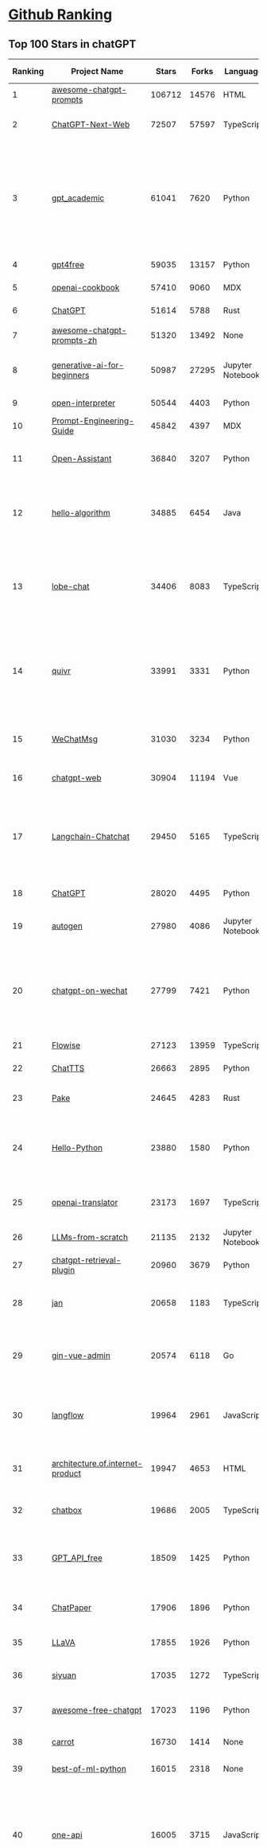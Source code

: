 [Github Ranking](../README.md)
==========

## Top 100 Stars in chatGPT

| Ranking | Project Name | Stars | Forks | Language | Open Issues | Description | Last Commit |
| ------- | ------------ | ----- | ----- | -------- | ----------- | ----------- | ----------- |
| 1 | [awesome-chatgpt-prompts](https://github.com/f/awesome-chatgpt-prompts) | 106712 | 14576 | HTML | 0 | This repo includes ChatGPT prompt curation to use ChatGPT better. | 2024-06-24T18:02:16Z |
| 2 | [ChatGPT-Next-Web](https://github.com/ChatGPTNextWeb/ChatGPT-Next-Web) | 72507 | 57597 | TypeScript | 296 | A cross-platform ChatGPT/Gemini UI (Web / PWA / Linux / Win / MacOS). 一键拥有你自己的跨平台 ChatGPT/Gemini 应用。 | 2024-07-02T01:30:46Z |
| 3 | [gpt_academic](https://github.com/binary-husky/gpt_academic) | 61041 | 7620 | Python | 271 | 为GPT/GLM等LLM大语言模型提供实用化交互接口，特别优化论文阅读/润色/写作体验，模块化设计，支持自定义快捷按钮&函数插件，支持Python和C++等项目剖析&自译解功能，PDF/LaTex论文翻译&总结功能，支持并行问询多种LLM模型，支持chatglm3等本地模型。接入通义千问, deepseekcoder, 讯飞星火, 文心一言, llama2, rwkv, claude2, moss等。 | 2024-07-01T16:27:30Z |
| 4 | [gpt4free](https://github.com/xtekky/gpt4free) | 59035 | 13157 | Python | 33 | The official gpt4free repository \| various collection of powerful language models | 2024-06-29T14:04:36Z |
| 5 | [openai-cookbook](https://github.com/openai/openai-cookbook) | 57410 | 9060 | MDX | 33 | Examples and guides for using the OpenAI API | 2024-07-01T12:48:06Z |
| 6 | [ChatGPT](https://github.com/lencx/ChatGPT) | 51614 | 5788 | Rust | 672 | 🔮 ChatGPT Desktop Application (Mac, Windows and Linux) | 2024-06-19T11:50:44Z |
| 7 | [awesome-chatgpt-prompts-zh](https://github.com/PlexPt/awesome-chatgpt-prompts-zh) | 51320 | 13492 | None | 38 | ChatGPT 中文调教指南。各种场景使用指南。学习怎么让它听你的话。 | 2024-07-01T22:59:11Z |
| 8 | [generative-ai-for-beginners](https://github.com/microsoft/generative-ai-for-beginners) | 50987 | 27295 | Jupyter Notebook | 5 | 18 Lessons, Get Started Building with Generative AI  🔗 https://microsoft.github.io/generative-ai-for-beginners/ | 2024-07-01T04:22:40Z |
| 9 | [open-interpreter](https://github.com/OpenInterpreter/open-interpreter) | 50544 | 4403 | Python | 149 | A natural language interface for computers | 2024-07-02T03:14:18Z |
| 10 | [Prompt-Engineering-Guide](https://github.com/dair-ai/Prompt-Engineering-Guide) | 45842 | 4397 | MDX | 89 | 🐙 Guides, papers, lecture, notebooks and resources for prompt engineering | 2024-07-01T08:39:30Z |
| 11 | [Open-Assistant](https://github.com/LAION-AI/Open-Assistant) | 36840 | 3207 | Python | 223 | OpenAssistant is a chat-based assistant that understands tasks, can interact with third-party systems, and retrieve information dynamically to do so. | 2024-05-07T03:03:27Z |
| 12 | [hello-algorithm](https://github.com/geekxh/hello-algorithm) | 34885 | 6454 | Java | 10 | 🌍 针对小白的算法训练 \| 包括四部分：①.大厂面经 ②.力扣图解  ③.千本开源电子书 ④.百张技术思维导图（项目花了上百小时，希望可以点 star 支持，🌹感谢~）推荐免费ChatGPT使用网站 | 2023-06-13T04:13:17Z |
| 13 | [lobe-chat](https://github.com/lobehub/lobe-chat) | 34406 | 8083 | TypeScript | 339 | 🤯 Lobe Chat - an open-source, modern-design LLMs/AI chat framework. Supports Multi AI Providers( OpenAI / Claude 3 / Gemini / Ollama / Bedrock / Azure / Mistral / Perplexity ), Multi-Modals (Vision/TTS) and plugin system. One-click FREE deployment of your private ChatGPT chat application. | 2024-07-02T03:19:57Z |
| 14 | [quivr](https://github.com/QuivrHQ/quivr) | 33991 | 3331 | Python | 108 | Open-source RAG Framework for building GenAI Second Brains 🧠  Build productivity assistant (RAG) ⚡️🤖 Chat with your docs (PDF, CSV, ...)  & apps using Langchain, GPT 3.5 / 4 turbo, Private, Anthropic, VertexAI, Ollama, LLMs, Groq  that you can share with users !  Efficient retrieval augmented generation framework | 2024-07-01T15:33:35Z |
| 15 | [WeChatMsg](https://github.com/LC044/WeChatMsg) | 31030 | 3234 | Python | 61 | 提取微信聊天记录，将其导出成HTML、Word、Excel文档永久保存，对聊天记录进行分析生成年度聊天报告，用聊天数据训练专属于个人的AI聊天助手 | 2024-06-15T03:03:47Z |
| 16 | [chatgpt-web](https://github.com/Chanzhaoyu/chatgpt-web) | 30904 | 11194 | Vue | 6 | 用 Express 和  Vue3 搭建的 ChatGPT 演示网页 | 2024-06-19T07:16:25Z |
| 17 | [Langchain-Chatchat](https://github.com/chatchat-space/Langchain-Chatchat) | 29450 | 5165 | TypeScript | 94 | Langchain-Chatchat（原Langchain-ChatGLM, Qwen 与 Llama 等）基于 Langchain 与 ChatGLM 等语言模型的 RAG 与 Agent 应用 \| Langchain-Chatchat (formerly langchain-ChatGLM), local knowledge based LLM (like ChatGLM, Qwen and Llama) RAG and Agent app with langchain  | 2024-07-02T01:26:33Z |
| 18 | [ChatGPT](https://github.com/acheong08/ChatGPT) | 28020 | 4495 | Python | 10 | Reverse engineered ChatGPT API | 2023-08-02T06:02:10Z |
| 19 | [autogen](https://github.com/microsoft/autogen) | 27980 | 4086 | Jupyter Notebook | 521 | A programming framework for agentic AI. Discord: https://aka.ms/autogen-dc. Roadmap: https://aka.ms/autogen-roadmap | 2024-07-02T02:33:33Z |
| 20 | [chatgpt-on-wechat](https://github.com/zhayujie/chatgpt-on-wechat) | 27799 | 7421 | Python | 367 | 基于大模型搭建的聊天机器人，同时支持 微信公众号、企业微信应用、飞书、钉钉 等接入，可选择GPT3.5/GPT-4o/GPT4.0/ Claude/文心一言/讯飞星火/通义千问/ Gemini/GLM-4/Claude/Kimi/LinkAI，能处理文本、语音和图片，访问操作系统和互联网，支持基于自有知识库进行定制企业智能客服。 | 2024-07-01T14:24:46Z |
| 21 | [Flowise](https://github.com/FlowiseAI/Flowise) | 27123 | 13959 | TypeScript | 373 | Drag & drop UI to build your customized LLM flow | 2024-07-01T23:00:52Z |
| 22 | [ChatTTS](https://github.com/2noise/ChatTTS) | 26663 | 2895 | Python | 179 | A generative speech model for daily dialogue. | 2024-07-01T12:50:04Z |
| 23 | [Pake](https://github.com/tw93/Pake) | 24645 | 4283 | Rust | 12 | 🤱🏻 Turn any webpage into a desktop app with Rust.  🤱🏻 利用 Rust 轻松构建轻量级多端桌面应用 | 2024-06-24T06:40:21Z |
| 24 | [Hello-Python](https://github.com/mouredev/Hello-Python) | 23880 | 1580 | Python | 7 | Curso para aprender el lenguaje de programación Python desde cero y para principiantes. 100 clases, 44 horas en vídeo, código, proyectos y grupo de chat. Fundamentos, frontend, backend, testing, IA... | 2024-05-15T19:24:50Z |
| 25 | [openai-translator](https://github.com/openai-translator/openai-translator) | 23173 | 1697 | TypeScript | 405 | 基于 ChatGPT API 的划词翻译浏览器插件和跨平台桌面端应用    -    Browser extension and cross-platform desktop application for translation based on ChatGPT API. | 2024-06-24T22:42:50Z |
| 26 | [LLMs-from-scratch](https://github.com/rasbt/LLMs-from-scratch) | 21135 | 2132 | Jupyter Notebook | 0 | Implementing a ChatGPT-like LLM in PyTorch from scratch, step by step | 2024-06-29T12:51:33Z |
| 27 | [chatgpt-retrieval-plugin](https://github.com/openai/chatgpt-retrieval-plugin) | 20960 | 3679 | Python | 156 | The ChatGPT Retrieval Plugin lets you easily find personal or work documents by asking questions in natural language. | 2024-06-20T08:26:33Z |
| 28 | [jan](https://github.com/janhq/jan) | 20658 | 1183 | TypeScript | 185 | Jan is an open source alternative to ChatGPT that runs 100% offline on your computer. Multiple engine support (llama.cpp, TensorRT-LLM) | 2024-07-01T13:05:16Z |
| 29 | [gin-vue-admin](https://github.com/flipped-aurora/gin-vue-admin) | 20574 | 6118 | Go | 21 | 🚀Vite+Vue3+Gin的开发基础平台，支持TS和JS混用。它集成了JWT鉴权、权限管理、动态路由、显隐可控组件、分页封装、多点登录拦截、资源权限、上传下载、代码生成器、表单生成器和可配置的导入导出等开发必备功能。 | 2024-07-02T03:07:33Z |
| 30 | [langflow](https://github.com/langflow-ai/langflow) | 19964 | 2961 | JavaScript | 172 | ⛓️ Langflow is a visual framework for building multi-agent and RAG applications. It's open-source, Python-powered, fully customizable, model and vector store agnostic. | 2024-07-02T02:12:11Z |
| 31 | [architecture.of.internet-product](https://github.com/davideuler/architecture.of.internet-product) | 19947 | 4653 | HTML | 3 | 互联网公司技术架构，微信/淘宝/微博/腾讯/阿里/美团点评/百度/OpenAI/Google/Facebook/Amazon/eBay的架构，欢迎PR补充 | 2024-02-17T12:02:24Z |
| 32 | [chatbox](https://github.com/Bin-Huang/chatbox) | 19686 | 2005 | TypeScript | 283 | User-friendly Desktop Client App for AI Models/LLMs (GPT, Claude, Gemini, Ollama...) | 2024-07-01T23:42:30Z |
| 33 | [GPT_API_free](https://github.com/chatanywhere/GPT_API_free) | 18509 | 1425 | Python | 13 | Free ChatGPT API Key，免费ChatGPT API，支持GPT4 API（免费），ChatGPT国内可用免费转发API，直连无需代理。可以搭配ChatBox等软件/插件使用，极大降低接口使用成本。国内即可无限制畅快聊天。 | 2024-07-01T03:22:40Z |
| 34 | [ChatPaper](https://github.com/kaixindelele/ChatPaper) | 17906 | 1896 | Python | 65 | Use ChatGPT to summarize the arXiv papers. 全流程加速科研，利用chatgpt进行论文全文总结+专业翻译+润色+审稿+审稿回复 | 2024-04-04T02:45:02Z |
| 35 | [LLaVA](https://github.com/haotian-liu/LLaVA) | 17855 | 1926 | Python | 868 | [NeurIPS'23 Oral] Visual Instruction Tuning (LLaVA) built towards GPT-4V level capabilities and beyond. | 2024-07-01T03:28:17Z |
| 36 | [siyuan](https://github.com/siyuan-note/siyuan) | 17035 | 1272 | TypeScript | 244 | A privacy-first, self-hosted, fully open source personal knowledge management software, written in typescript and golang. | 2024-07-01T14:08:41Z |
| 37 | [awesome-free-chatgpt](https://github.com/LiLittleCat/awesome-free-chatgpt) | 17023 | 1196 | Python | 13 | 🆓免费的 ChatGPT 镜像网站列表，持续更新。List of free ChatGPT mirror sites, continuously updated.  | 2024-06-23T13:39:45Z |
| 38 | [carrot](https://github.com/xx025/carrot) | 16730 | 1414 | None | 2 | Free ChatGPT Site List 这儿为你准备了众多免费好用的ChatGPT镜像站点 | 2024-07-01T04:52:36Z |
| 39 | [best-of-ml-python](https://github.com/ml-tooling/best-of-ml-python) | 16015 | 2318 | None | 19 | 🏆 A ranked list of awesome machine learning Python libraries. Updated weekly. | 2024-06-07T08:50:57Z |
| 40 | [one-api](https://github.com/songquanpeng/one-api) | 16005 | 3715 | JavaScript | 520 | OpenAI 接口管理 & 分发系统，支持 Azure、Anthropic Claude、Google PaLM 2 & Gemini、智谱 ChatGLM、百度文心一言、讯飞星火认知、阿里通义千问、360 智脑以及腾讯混元，可用于二次分发管理 key，仅单可执行文件，已打包好 Docker 镜像，一键部署，开箱即用. OpenAI key management & redistribution system, using a single API for all LLMs, and features an English UI. | 2024-07-01T16:17:51Z |
| 41 | [SmsForwarder](https://github.com/pppscn/SmsForwarder) | 15987 | 2181 | Kotlin | 9 | 短信转发器——监控Android手机短信、来电、APP通知，并根据指定规则转发到其他手机：钉钉群自定义机器人、钉钉企业内机器人、企业微信群机器人、飞书机器人、企业微信应用消息、邮箱、bark、webhook、Telegram机器人、Server酱、PushPlus、手机短信等。包括主动控制服务端与客户端，让你轻松远程发短信、查短信、查通话、查话簿、查电量等。（V3.0 新增）PS.这个APK主要是学习与自用，如有BUG请提ISSUE，同时欢迎大家提PR指正 | 2024-06-29T08:27:52Z |
| 42 | [LibreChat](https://github.com/danny-avila/LibreChat) | 15124 | 2508 | TypeScript | 79 | Enhanced ChatGPT Clone: Features OpenAI, Assistants API, Azure, Groq, GPT-4 Vision, Mistral, Bing, Anthropic, OpenRouter, Vertex AI, Gemini, AI model switching, message search, langchain, DALL-E-3, ChatGPT Plugins, OpenAI Functions, Secure Multi-User System, Presets, completely open-source for self-hosting. More features in development | 2024-07-01T18:29:17Z |
| 43 | [ChuanhuChatGPT](https://github.com/GaiZhenbiao/ChuanhuChatGPT) | 14995 | 2278 | Python | 112 | GUI for ChatGPT API and many LLMs. Supports agents, file-based QA, GPT finetuning and query with web search. All with a neat UI. | 2024-06-28T14:25:16Z |
| 44 | [ChatALL](https://github.com/sunner/ChatALL) | 14682 | 1586 | JavaScript | 193 |  Concurrently chat with ChatGPT, Bing Chat, Bard, Alpaca, Vicuna, Claude, ChatGLM, MOSS, 讯飞星火, 文心一言 and more, discover the best answers | 2024-06-30T22:56:31Z |
| 45 | [vpncn.github.io](https://github.com/vpncn/vpncn.github.io) | 14662 | 1397 | HTML | 0 | 2024中国翻墙软件VPN推荐以及科学上网避坑，稳定好用。对比SSR机场、蓝灯、V2ray、老王VPN、VPS搭建梯子等科学上网与翻墙软件，中国最新科学上网翻墙梯子VPN下载推荐，访问Chatgpt。 | 2024-06-30T15:53:38Z |
| 46 | [haystack](https://github.com/deepset-ai/haystack) | 14473 | 1703 | Python | 119 | :mag: LLM orchestration framework to build customizable, production-ready LLM applications. Connect components (models, vector DBs, file converters) to pipelines or agents that can interact with your data. With advanced retrieval methods, it's best suited for building RAG, question answering, semantic search or conversational agent chatbots. | 2024-07-01T16:49:29Z |
| 47 | [MoneyPrinterTurbo](https://github.com/harry0703/MoneyPrinterTurbo) | 14409 | 2218 | Python | 24 | 利用AI大模型，一键生成高清短视频 Generate short videos with one click using AI LLM. | 2024-07-02T02:00:53Z |
| 48 | [DocsGPT](https://github.com/arc53/DocsGPT) | 14402 | 1436 | Python | 76 | GPT-powered chat for documentation, chat with your documents | 2024-06-28T19:22:29Z |
| 49 | [Chat2DB](https://github.com/chat2db/Chat2DB) | 14208 | 1580 | Java | 300 | 🔥🔥🔥AI-driven data management platform Over 1 million developers are using Chat2DB | 2024-07-01T06:32:07Z |
| 50 | [KeepChatGPT](https://github.com/xcanwin/KeepChatGPT) | 14152 | 715 | JavaScript | 56 | 这是一款提高ChatGPT的数据安全能力和效率的插件。并且免费共享大量创新功能，如：自动刷新、保持活跃、数据安全、取消审计、克隆对话、言无不尽、净化页面、展示大屏、拦截跟踪、日新月异、明察秋毫等。让我们的AI体验无比安全、顺畅、丝滑、高效、简洁。 | 2024-06-12T01:11:13Z |
| 51 | [chatgpt-google-extension](https://github.com/wong2/chatgpt-google-extension) | 13259 | 1497 | TypeScript | 94 | This project is deprecated. Check my new project ChatHub: | 2024-05-21T15:02:08Z |
| 52 | [wechat-chatgpt](https://github.com/fuergaosi233/wechat-chatgpt) | 13163 | 3933 | TypeScript | 0 | Use ChatGPT On Wechat via wechaty | 2024-05-20T09:44:41Z |
| 53 | [continue](https://github.com/continuedev/continue) | 13036 | 883 | TypeScript | 329 | ⏩ Continue is the leading open-source AI code assistant. You can connect any models and any context to build custom autocomplete and chat experiences inside VS Code and JetBrains | 2024-07-01T21:05:20Z |
| 54 | [aider](https://github.com/paul-gauthier/aider) | 12597 | 1210 | Python | 74 | aider is AI pair programming in your terminal | 2024-07-02T01:46:49Z |
| 55 | [FinGPT](https://github.com/AI4Finance-Foundation/FinGPT) | 12547 | 1767 | Jupyter Notebook | 65 | FinGPT: Open-Source Financial Large Language Models!  Revolutionize 🔥    We release the trained model on HuggingFace. | 2024-06-29T02:17:41Z |
| 56 | [chatgpt-mirai-qq-bot](https://github.com/lss233/chatgpt-mirai-qq-bot) | 12494 | 1519 | Python | 338 | 🚀 一键部署！真正的 AI 聊天机器人！支持ChatGPT、文心一言、讯飞星火、Bing、Bard、ChatGLM、POE，多账号，人设调教，虚拟女仆、图片渲染、语音发送 \| 支持 QQ、Telegram、Discord、微信 等平台 | 2024-03-23T17:37:54Z |
| 57 | [botpress](https://github.com/botpress/botpress) | 12195 | 1686 | TypeScript | 6 | The open-source hub to build & deploy GPT/LLM Agents ⚡️ | 2024-07-01T15:14:37Z |
| 58 | [RWKV-LM](https://github.com/BlinkDL/RWKV-LM) | 11950 | 823 | Python | 67 | RWKV is an RNN with transformer-level LLM performance. It can be directly trained like a GPT (parallelizable). So it's combining the best of RNN and transformer - great performance, fast inference, saves VRAM, fast training, "infinite" ctx_len, and free sentence embedding. | 2024-06-11T00:28:10Z |
| 59 | [khoj](https://github.com/khoj-ai/khoj) | 11900 | 594 | Python | 54 | Your AI second brain. Get answers to your questions, whether they be online or in your own notes. Use online AI models (e.g gpt4) or private, local LLMs (e.g llama3). Self-host locally or use our cloud instance. Access from Obsidian, Emacs, Desktop app, Web or Whatsapp. | 2024-07-01T13:00:00Z |
| 60 | [MOSS](https://github.com/OpenMOSS/MOSS) | 11876 | 1146 | Python | 233 | An open-source tool-augmented conversational language model from Fudan University | 2024-05-19T07:23:13Z |
| 61 | [web-llm](https://github.com/mlc-ai/web-llm) | 11674 | 725 | TypeScript | 49 | High-performance In-browser LLM Inference Engine  | 2024-06-30T13:45:12Z |
| 62 | [novel](https://github.com/steven-tey/novel) | 11668 | 969 | TypeScript | 69 | Notion-style WYSIWYG editor with AI-powered autocompletion. | 2024-06-30T08:56:42Z |
| 63 | [leedl-tutorial](https://github.com/datawhalechina/leedl-tutorial) | 10934 | 2639 | Jupyter Notebook | 2 | 《李宏毅深度学习教程》（李宏毅老师推荐👍），PDF下载地址：https://github.com/datawhalechina/leedl-tutorial/releases | 2024-06-25T13:15:37Z |
| 64 | [h2ogpt](https://github.com/h2oai/h2ogpt) | 10929 | 1200 | Python | 255 | Private chat with local GPT with document, images, video, etc. 100% private, Apache 2.0. Supports oLLaMa, Mixtral, llama.cpp, and more. Demo: https://gpt.h2o.ai/ https://codellama.h2o.ai/ | 2024-07-02T00:55:13Z |
| 65 | [gorilla](https://github.com/ShishirPatil/gorilla) | 10665 | 852 | Python | 76 | Gorilla: An API store for LLMs | 2024-07-02T00:18:42Z |
| 66 | [llama-gpt](https://github.com/getumbrel/llama-gpt) | 10522 | 663 | TypeScript | 84 | A self-hosted, offline, ChatGPT-like chatbot. Powered by Llama 2. 100% private, with no data leaving your device. New: Code Llama support! | 2024-04-23T18:56:06Z |
| 67 | [awesome-chatgpt-zh](https://github.com/EmbraceAGI/awesome-chatgpt-zh) | 10285 | 871 | Python | 0 | ChatGPT 中文指南🔥，ChatGPT 中文调教指南，指令指南，应用开发指南，精选资源清单，更好的使用 chatGPT 让你的生产力 up up up! 🚀 | 2024-06-19T15:26:38Z |
| 68 | [MoneyPrinter](https://github.com/FujiwaraChoki/MoneyPrinter) | 9822 | 1308 | Python | 0 | Automate Creation of YouTube Shorts using MoviePy. | 2024-05-15T03:54:17Z |
| 69 | [danswer](https://github.com/danswer-ai/danswer) | 9739 | 1086 | Python | 266 | Gen-AI Chat for Teams - Think ChatGPT if it had access to your team's unique knowledge. | 2024-07-01T23:48:24Z |
| 70 | [chatGPTBox](https://github.com/josStorer/chatGPTBox) | 9714 | 723 | JavaScript | 256 | Integrating ChatGPT into your browser deeply, everything you need is here | 2024-06-27T17:32:29Z |
| 71 | [LLMSurvey](https://github.com/RUCAIBox/LLMSurvey) | 9481 | 736 | Python | 19 | The official GitHub page for the survey paper "A Survey of Large Language Models". | 2024-05-19T06:26:06Z |
| 72 | [ChatRWKV](https://github.com/BlinkDL/ChatRWKV) | 9333 | 683 | Python | 28 | ChatRWKV is like ChatGPT but powered by RWKV (100% RNN) language model, and open source. | 2024-07-01T03:29:51Z |
| 73 | [BingGPT](https://github.com/dice2o/BingGPT) | 9325 | 714 | JavaScript | 238 | Desktop application of new Bing's AI-powered chat (Windows, macOS and Linux) | 2024-02-08T15:06:01Z |
| 74 | [embedchain](https://github.com/embedchain/embedchain) | 8903 | 1130 | Python | 118 | Memory for AI agents | 2024-06-30T02:09:19Z |
| 75 | [go-proxy-bingai](https://github.com/adams549659584/go-proxy-bingai) | 8874 | 12739 | HTML | 221 | 用 Vue3 和 Go 搭建的微软 New Bing 演示站点，拥有一致的 UI 体验，支持 ChatGPT 提示词，国内可用。 | 2024-03-20T07:24:11Z |
| 76 | [Bob](https://github.com/ripperhe/Bob) | 8865 | 509 | None | 112 | Bob 是一款 macOS 平台的翻译和 OCR 软件。 | 2024-02-21T10:29:39Z |
| 77 | [hamulete](https://github.com/hoochanlon/hamulete) | 8815 | 1861 | Python | 0 | 🏔️国立台湾大学、新加坡国立大学、早稻田大学、东京大学，中央研究院（台湾）以及中国重点高校及科研机构，社科、经济、数学、博弈论、哲学、系统工程类学术论文等知识库。 | 2024-04-29T11:40:39Z |
| 78 | [shell_gpt](https://github.com/TheR1D/shell_gpt) | 8797 | 693 | Python | 49 | A command-line productivity tool powered by AI large language models like GPT-4, will help you accomplish your tasks faster and more efficiently. | 2024-06-21T07:35:48Z |
| 79 | [promptflow](https://github.com/microsoft/promptflow) | 8673 | 775 | Python | 76 | Build high-quality LLM apps - from prototyping, testing to production deployment and monitoring. | 2024-07-02T03:01:05Z |
| 80 | [go-openai](https://github.com/sashabaranov/go-openai) | 8604 | 1294 | Go | 94 | OpenAI ChatGPT, GPT-3, GPT-4, DALL·E, Whisper API wrapper for Go | 2024-07-01T13:56:10Z |
| 81 | [awesome-chatgpt](https://github.com/humanloop/awesome-chatgpt) | 8176 | 523 | None | 23 | Curated list of awesome tools, demos, docs for ChatGPT and GPT-3 | 2024-05-13T01:11:31Z |
| 82 | [xonsh](https://github.com/xonsh/xonsh) | 8163 | 633 | Python | 229 | :shell: Python-powered shell. Full-featured and cross-platform. | 2024-07-01T19:09:45Z |
| 83 | [LMFlow](https://github.com/OptimalScale/LMFlow) | 8111 | 819 | Python | 50 | An Extensible Toolkit for Finetuning and Inference of Large Foundation Models. Large Models for All. | 2024-07-01T07:59:57Z |
| 84 | [EdgeGPT](https://github.com/acheong08/EdgeGPT) | 8102 | 923 | Python | 37 | Reverse engineered API of Microsoft's Bing Chat AI | 2023-08-03T13:37:26Z |
| 85 | [chatgpt-demo](https://github.com/anse-app/chatgpt-demo) | 7998 | 3835 | TypeScript | 43 | Minimal web UI for ChatGPT.  | 2023-12-27T01:44:01Z |
| 86 | [BetterChatGPT](https://github.com/ztjhz/BetterChatGPT) | 7803 | 2636 | TypeScript | 196 | An amazing UI for OpenAI's ChatGPT (Website + Windows + MacOS + Linux) | 2024-07-01T10:37:43Z |
| 87 | [chatgpt_system_prompt](https://github.com/LouisShark/chatgpt_system_prompt) | 7659 | 1125 | HTML | 0 | A collection of GPT system prompts and various prompt injection/leaking knowledge. | 2024-06-17T01:33:32Z |
| 88 | [PaLM-rlhf-pytorch](https://github.com/lucidrains/PaLM-rlhf-pytorch) | 7634 | 668 | Python | 13 | Implementation of RLHF (Reinforcement Learning with Human Feedback) on top of the PaLM architecture. Basically ChatGPT but with PaLM | 2024-01-14T17:55:25Z |
| 89 | [gpt4free-ts](https://github.com/xiangsx/gpt4free-ts) | 7542 | 1318 | TypeScript | 47 | Providing a free OpenAI GPT-4 API !   This is a replication project for the typescript version of xtekky/gpt4free | 2024-04-09T10:29:42Z |
| 90 | [CopilotForXcode](https://github.com/intitni/CopilotForXcode) | 7343 | 347 | Swift | 32 | The missing GitHub Copilot, Codeium and ChatGPT Xcode Source Editor Extension | 2024-07-01T13:44:08Z |
| 91 | [LangChain-Chinese-Getting-Started-Guide](https://github.com/liaokongVFX/LangChain-Chinese-Getting-Started-Guide) | 7066 | 567 | None | 15 | LangChain 的中文入门教程 | 2023-07-07T09:52:46Z |
| 92 | [yao](https://github.com/YaoApp/yao) | 7019 | 642 | Go | 75 | :rocket: A performance app engine to create web services and applications in minutes.Suitable for AI, IoT, Industrial Internet, Connected Vehicles, DevOps, Energy, Finance and many other use-cases. | 2024-06-29T13:39:15Z |
| 93 | [GPTCache](https://github.com/zilliztech/GPTCache) | 6814 | 478 | Python | 54 | Semantic cache for LLMs. Fully integrated with LangChain and llama_index.  | 2024-04-08T07:32:01Z |
| 94 | [chat-ui](https://github.com/huggingface/chat-ui) | 6741 | 943 | TypeScript | 213 | Open source codebase powering the HuggingChat app | 2024-07-01T22:31:13Z |
| 95 | [ChatGPT-AutoExpert](https://github.com/spdustin/ChatGPT-AutoExpert) | 6530 | 452 | JavaScript | 0 | 🚀🧠💬 Supercharged Custom Instructions for ChatGPT (non-coding) and ChatGPT Advanced Data Analysis (coding).  | 2024-01-17T06:03:40Z |
| 96 | [chatgpt-advanced](https://github.com/interstellard/chatgpt-advanced) | 6401 | 834 | TypeScript | 83 | WebChatGPT: A browser extension that augments your ChatGPT prompts with web results. | 2023-11-27T18:28:41Z |
| 97 | [chatgpt-mac](https://github.com/vincelwt/chatgpt-mac) | 6382 | 516 | JavaScript | 79 | ChatGPT for Mac, living in your menubar. | 2023-10-23T09:53:08Z |
| 98 | [ChatGPT_DAN](https://github.com/0xk1h0/ChatGPT_DAN) | 6076 | 570 | None | 55 | ChatGPT DAN, Jailbreaks prompt | 2024-06-16T14:07:28Z |
| 99 | [ChatGPT-Midjourney](https://github.com/Licoy/ChatGPT-Midjourney) | 6070 | 1823 | TypeScript | 13 | 🍭 一键拥有你自己的 ChatGPT+Midjourney 网页服务 \| Own your own ChatGPT+Midjourney web service with one click | 2024-05-30T10:03:32Z |
| 100 | [rags](https://github.com/run-llama/rags) | 6054 | 611 | Python | 26 | Build ChatGPT over your data, all with natural language | 2024-04-05T05:36:59Z |

